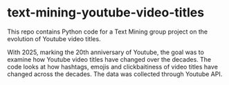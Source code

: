 # text-mining-youtube-video-titles
This repo contains Python code for a Text Mining group project on the evolution of Youtube video titles. 

With 2025, marking the 20th anniversary of Youtube, the goal was to examine how Youtube video titles have changed over the decades. The code looks at how hashtags, emojis and clickbaitiness of video titles have changed across the decades. The data was collected through Youtube API. 
